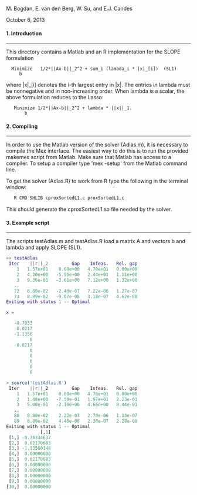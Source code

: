 M. Bogdan, E. van den Berg, W. Su, and E.J. Candes

October 6, 2013

#### 1. Introduction
---------------

This directory contains a Matlab and an R implementation for the
SLOPE formulation

```
  Minimize   1/2*||Ax-b||_2^2 + sum_i (lambda_i * |x|_[i])  (SL1)
     b
```
where |x|_[i] denotes the i-th largest entry in |x|. The entries
in lambda must be nonnegative and in non-increasing order. When
lambda is a scalar, the above formulation reduces to the Lasso:

```
   Minimize 1/2*||Ax-b||_2^2 + lambda * ||x||_1.
       b
```

#### 2. Compiling
------------

In order to use the Matlab version of the solver (Adlas.m), it
is necessary to compile the Mex interface. The easiest way to
do this is to run the provided makemex script from Matlab. Make
sure that Matlab has access to a compiler. To setup a compiler
type 'mex -setup' from the Matlab command line.

To get the solver (Adlas.R) to work from R type the following
in the terminal window:

```bash
   R CMD SHLIB cproxSortedL1.c proxSortedL1.c
```
This should generate the cproxSortedL1.so file needed by the
solver.


#### 3. Example script
-----------------

The scripts testAdlas.m and testAdlas.R load a matrix A and
vectors b and lambda and apply SLOPE (SL1).


```Matlab
>> testAdlas
 Iter    ||r||_2         Gap    Infeas.   Rel. gap
    1   1.57e+01    0.00e+00   4.78e+01   0.00e+00
    2   4.20e+00   -5.96e+00   2.44e+01   1.11e+00
    3   9.36e-01   -3.61e+00   7.12e+00   1.32e+00
   ..
   72   8.89e-02   -2.48e-07   7.22e-06   1.27e-07
   73   8.89e-02   -9.07e-08   3.18e-07   4.62e-08
Exiting with status 1 -- Optimal

x =

   -0.7833
    0.0217
   -1.1356
         0
    0.0217
         0
         0
         0
         0
         0
```

```R
> source('testAdlas.R')
 Iter    ||r||_2         Gap    Infeas.   Rel. gap
    1   1.57e+01    0.00e+00   4.78e+01   0.00e+00
    2   1.48e+00   -7.50e-01   1.97e+01   2.23e-01
    3   5.00e-01   -2.10e+00   4.66e+00   8.44e-01
   ..
   88   8.89e-02    2.22e-07   2.70e-06   1.13e-07
   89   8.89e-02    4.46e-08   2.38e-07   2.28e-08
Exiting with status 1 -- Optimal
             [,1]
 [1,] -0.78334637
 [2,]  0.02170683
 [3,] -1.13560148
 [4,]  0.00000000
 [5,]  0.02170683
 [6,]  0.00000000
 [7,]  0.00000000
 [8,]  0.00000000
 [9,]  0.00000000
[10,]  0.00000000
```
